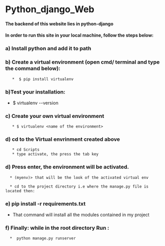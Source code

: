 # Python_django_Web

 #### The backend of this website lies in python-django

 #### In order to run this site in your local machine, follow the steps below:

### a) Install python and add it to path
### b) Create a virtual environment (open cmd/ terminal and type the command below): 

       *  $ pip install virtualenv
    
### b)Test your installation:
   * $ virtualenv --version
  
### c) Create your own virtual environment
       * $ virtualenv <name of the environment>
  
### d) cd to the Virtual envrinment created above

       * cd Scripts
       * type activate, the press the tab key

### d) Press enter, the environment will be activated.
      * (myenv)> that will be the look of the activated virtual env

      * cd to the project directory i.e where the manage.py file is located then:
### e) pip install -r requirements.txt 

   * That command will install all the modules contained in my project

### f) Finally: while in the root directory Run :
      *  python manage.py runserver
